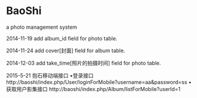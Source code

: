 BaoShi
======

a photo management system

2014-11-19
add album_id field for photo table.

2014-11-24
add cover[封面] field for album table.

2014-12-03
add take_time[照片的拍摄时间] field for photo table.

2015-5-21
抱石移动端接口
•登录接口
http://baoshi/index.php/User/loginForMobile?username=aa&password=ss
•获取用户影集接口
http://baoshi/index.php/Album/listForMobile?userId=1
